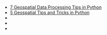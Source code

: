 * [7 Geospatial Data Processing Tips in Python](https://towardsdatascience.com/7-geospatial-data-processing-tips-in-python-dac5e4d28439)
* [5 Geospatial Tips and Tricks in Python](https://towardsdatascience.com/5-geospatial-tips-and-tricks-in-python-eef86aec5110)
* []()
* []()
* []()
